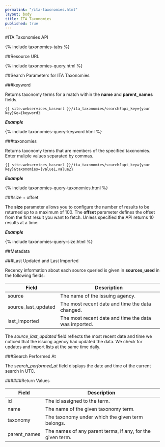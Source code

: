 ```yaml
---
permalink: "/ita-taxonomies.html"
layout: body
title: ITA Taxonomies
published: true
---
```


#ITA Taxonomies API

{% include taxonomies-tabs %}

##Resource URL

{% include taxonomies-query.html %}

##Search Parameters for ITA Taxonomies

###keyword

Returns taxonomy terms for a match within the **name** and **parent_names** fields.

    {{ site.webservices_baseurl }}/ita_taxonomies/search?api_key={your key}&q={keyword}

**_Example_**

{% include taxonomies-query-keyword.html %}

###taxonomies

Returns taxonomy terms that are members of the specified taxonomies.  Enter muliple values separated by commas.

    {{ site.webservices_baseurl }}/ita_taxonomies/search?api_key={your key}&taxonomies={value1,value2}

**_Example_**

{% include taxonomies-query-taxonomies.html %}

###size + offset

The **size** parameter allows you to configure the number of results to be returned up to a maximum of 100. The **offset** parameter defines the offset from the first result you want to fetch. Unless specified the API returns 10 results at a time.

**_Example_**

{% include taxonomies-query-size.html %}

##Metadata

###Last Updated and Last Imported

Recency information about each source queried is given in **sources_used** in the following fields:

| Field	| Description |
| ------| -------------|
| source | The name of the issuing agency. |
| source_last_updated | The most recent date and time the data changed. |
| last_imported | The most recent date and time the data was imported. |

The *source_last_updated* field reflects the most recent date and time we noticed that the issuing agency had updated the data. We check for updates and import lists at the same time daily.

###Search Performed At

The *search_performed_at* field displays the date and time of the current search in UTC.

######Return Values

| Field             | Description                                                     |
| ----------------- | --------------------------------------------------------------- |
| id         		| The id assigned to the term.                                    |
| name              | The name of the given taxonomy term.                            |
| taxonomy          | The taxonomy under which the given term belongs.                |
| parent_names      | The names of any parent terms, if any, for the given term.      |

